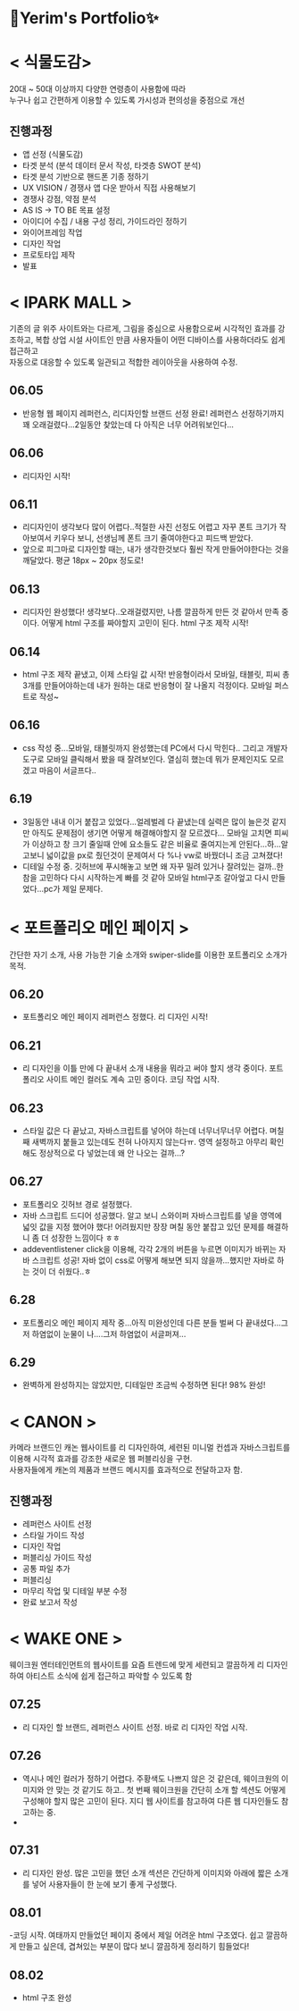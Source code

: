# 🌈Yerim's Portfolio✨


# < 식물도감>
20대 ~ 50대 이상까지 다양한 연령층이 사용함에 따라  
누구나 쉽고 간편하게 이용할 수 있도록 가시성과 편의성을 중점으로 개선

## 진행과정
- 앱 선정 (식물도감)
- 타겟 분석 (분석 데이터 문서 작성, 타겟층 SWOT 분석)
-  타겟 분석 기반으로 핸드폰 기종 정하기
- UX VISION / 경쟁사 앱 다운 받아서 직접 사용해보기
- 경쟁사 강점, 약점 분석
- AS IS -> TO BE 목표 설정
- 아이디어 수집 / 내용 구성 정리, 가이드라인 정하기
- 와이어프레임 작업
- 디자인 작업
- 프로토타입 제작
- 발표

# < IPARK MALL >
기존의 글 위주 사이트와는 다르게, 그림을 중심으로 사용함으로써 시각적인 효과를 강조하고,  복합 상업 시설 사이트인 만큼 사용자들이 어떤 디바이스를 사용하더라도 쉽게 접근하고  
자동으로 대응할 수 있도록 일관되고 적합한 레이아웃을 사용하여 수정.

## 06.05
- 반응형 웹 페이지 레퍼런스, 리디자인할 브랜드 선정 완료! 레퍼런스 선정하기까지 꽤 오래걸렸다...2일동안 찾았는데 다 아직은 너무 어려워보인다...

## 06.06
- 리디자인 시작! 
  
## 06.11
- 리디자인이 생각보다 많이 어렵다..적절한 사진 선정도 어렵고 자꾸 폰트 크기가 작아보여서 키우다 보니, 선생님께 폰트 크기 줄여야한다고 피드백 받았다.
- 앞으로 피그마로 디자인할 때는, 내가 생각한것보다 훨씬 작게 만들어야한다는 것을 깨달았다. 평균 18px ~ 20px 정도로!

## 06.13
- 리디자인 완성했다! 생각보다..오래걸렸지만, 나름 깔끔하게 만든 것 같아서 만족 중이다. 어떻게 html 구조를 짜야할지 고민이 된다. html 구조 제작 시작!

## 06.14
- html 구조 제작 끝냈고, 이제 스타일 값 시작! 반응형이라서 모바일, 태블릿, 피씨 총 3개를 만들어야하는데 내가 원하는 대로 반응형이 잘 나올지 걱정이다. 모바일 퍼스트로 작성~

## 06.16 
- css 작성 중...모바일, 태블릿까지 완성했는데 PC에서 다시 막힌다.. 그리고 개발자 도구로 모바일 클릭해서 봤을 때 잘려보인다. 열심히 했는데 뭐가 문제인지도 모르겠고 마음이 서글프다..

## 6.19 
- 3일동안 내내 이거 붙잡고 있었다...얼레벌레 다 끝냈는데 실력은 많이 늘은것 같지만 아직도 문제점이 생기면 어떻게 해결해야할지 잘 모르겠다... 모바일 고치면 피씨가 이상하고 창 크기 줄일때 안에 요소들도 같은 비율로 줄여지는게 안된다...하...알고보니 넓이값을 px로 줬던것이 문제여서 다 %나 vw로 바꿨더니 조금 고쳐졌다!
- 디테일 수정 중. 깃허브에 푸시해놓고 보면 왜 자꾸 밀려 있거나 잘려있는 걸까..한참을 고민하다 다시 시작하는게 빠를 것 같아 모바일 html구조 갈아엎고 다시 만들었다...pc가 제일 문제다.

# < 포트폴리오 메인 페이지 >
간단한 자기 소개, 사용 가능한 기술 소개와 swiper-slide를 이용한 포트폴리오 소개가 목적.

## 06.20
- 포트폴리오 메인 페이지 레퍼런스 정했다. 리 디자인 시작!

## 06.21
- 리 디자인을 이틀 만에 다 끝내서 소개 내용을 뭐라고 써야 할지 생각 중이다. 포트폴리오 사이트 메인 컬러도 계속 고민 중이다. 코딩 작업 시작.

## 06.23
- 스타일 값은 다 끝났고, 자바스크립트를 넣어야 하는데 너무너무너무 어렵다. 며칠 째 새벽까지 붙들고 있는데도 전혀 나아지지 않는다ㅠ. 영역 설정하고 아무리 확인해도 정상적으로 다 넣었는데 왜 안 나오는 걸까...?

## 06.27
- 포트폴리오 깃허브 경로 설정했다. 
- 자바 스크립트 드디어 성공했다. 알고 보니 스와이퍼 자바스크립트를 넣을 영역에 넓잇 값을 지정 했어야 했다! 어려웠지만 장장 며칠 동안 붙잡고 있던 문제를 해결하니 좀 더 성장한 느낌이다 ㅎㅎ
- addeventlistener click을 이용해, 각각 2개의 버튼을 누르면 이미지가 바뀌는 자바 스크립트 성공! 자바 없이 css로 어떻게 해보면 되지 않을까...했지만 자바로 하는 것이 더 쉬웠다..ㅎ

## 6.28 
- 포트폴리오 메인 페이지 제작 중...아직 미완성인데 다른 분들 벌써 다 끝내셨다...그저 하염없이 눈물이 나....그저 하염없이 서글퍼져...

## 6.29
- 완벽하게 완성하지는 않았지만, 디테일만 조금씩 수정하면 된다! 98% 완성!

# < CANON >
카메라 브랜드인 캐논 웹사이트를 리 디자인하여, 세련된 미니멀 컨셉과 자바스크립트를 이용해  시각적 효과를 강조한 새로운 웹 퍼블리싱을 구현.  
사용자들에게 캐논의 제품과 브랜드 메시지를 효과적으로 전달하고자 함.

## 진행과정
- 레퍼런스 사이트 선정 
- 스타일 가이드 작성 
- 디자인 작업 
- 퍼블리싱 가이드 작성 
- 공통 파일 추가 
- 퍼블리싱 
- 마무리 작업 및 디테일 부분 수정 
- 완료 보고서 작성

# < WAKE ONE >
  웨이크원 엔터테인먼트의 웹사이트를 요즘 트렌드에 맞게 세련되고 깔끔하게 리 디자인하여 아티스트 소식에 쉽게 접근하고 파악할 수 있도록 함

## 07.25
- 리 디자인 할 브랜드, 레퍼런스 사이트 선정. 바로 리 디자인 작업 시작.

## 07.26
- 역시나 메인 컬러가 정하기 어렵다. 주황색도 나쁘지 않은 것 같은데, 웨이크원의 이미지와 안 맞는 것 같기도 하고.. 첫 번째 웨이크원을 간단히 소개 할 섹션도 어떻게 구성해야 할지 많은 고민이 된다. 지디 웹 사이트를 참고하여 다른 웹 디자인들도 참고하는 중.
- 
## 07.31
- 리 디자인 완성. 많은 고민을 했던 소개 섹션은 간단하게 이미지와 아래에 짧은 소개를 넣어 사용자들이 한 눈에 보기 좋게 구성했다.

## 08.01
-코딩 시작. 여태까지 만들었던 페이지 중에서 제일 어려운 html 구조였다. 쉽고 깔끔하게 만들고 싶은데, 겹쳐있는 부분이 많다 보니 깔끔하게 정리하기 힘들었다!

## 08.02
- html 구조 완성

